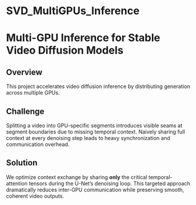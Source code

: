 # SVD_MultiGPUs_Inference

# Multi-GPU Inference for Stable Video Diffusion Models

## Overview
This project accelerates video diffusion inference by distributing generation across multiple GPUs.

## Challenge
Splitting a video into GPU-specific segments introduces visible seams at segment boundaries due to missing temporal context. Naively sharing full context at every denoising step leads to heavy synchronization and communication overhead.

## Solution
We optimize context exchange by sharing **only** the critical temporal-attention tensors during the U-Net’s denoising loop. This targeted approach dramatically reduces inter-GPU communication while preserving smooth, coherent video outputs.

